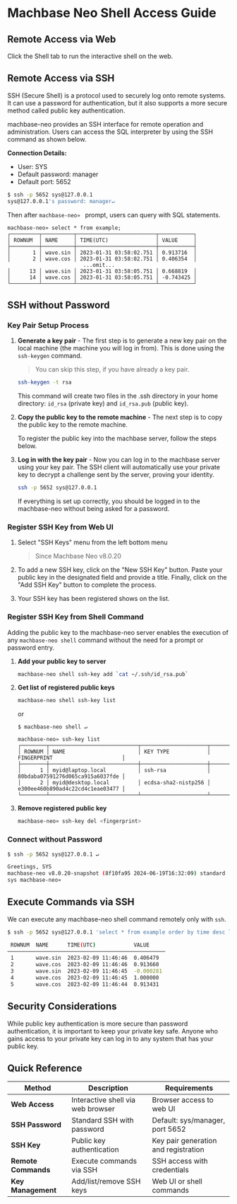 # Machbase Neo Shell Access Guide

## Remote Access via Web

Click the Shell tab to run the interactive shell on the web.

## Remote Access via SSH

SSH (Secure Shell) is a protocol used to securely log onto remote systems. It can use a password for authentication, but it also supports a more secure method called public key authentication.

machbase-neo provides an SSH interface for remote operation and administration. Users can access the SQL interpreter by using the SSH command as shown below.

**Connection Details:**
- User: SYS
- Default password: manager
- Default port: 5652

```sh
$ ssh -p 5652 sys@127.0.0.1
sys@127.0.0.1's password: manager↵
```

Then after `machbase-neo» ` prompt, users can query with SQL statements.

```
machbase-neo» select * from example;
┌─────────┬──────────┬─────────────────────────┬───────────┐
│ ROWNUM  │ NAME     │ TIME(UTC)               │ VALUE     │
├─────────┼──────────┼─────────────────────────┼───────────┤
│       1 │ wave.sin │ 2023-01-31 03:58:02.751 │ 0.913716  │
│       2 │ wave.cos │ 2023-01-31 03:58:02.751 │ 0.406354  │
                        ...omit...
│      13 │ wave.sin │ 2023-01-31 03:58:05.751 │ 0.668819  │
│      14 │ wave.cos │ 2023-01-31 03:58:05.751 │ -0.743425 │
└─────────┴──────────┴─────────────────────────┴───────────┘
```

## SSH without Password

### Key Pair Setup Process

1. **Generate a key pair** - The first step is to generate a new key pair on the local machine (the machine you will log in from). This is done using the `ssh-keygen` command.

   > You can skip this step, if you have already a key pair.

   ```bash
   ssh-keygen -t rsa
   ```

   This command will create two files in the .ssh directory in your home directory: `id_rsa` (private key) and `id_rsa.pub` (public key).

2. **Copy the public key to the remote machine** - The next step is to copy the public key to the remote machine.

   To register the public key into the machbase server, follow the steps below.

3. **Log in with the key pair** - Now you can log in to the machbase server using your key pair. The SSH client will automatically use your private key to decrypt a challenge sent by the server, proving your identity.

   ```bash
   ssh -p 5652 sys@127.0.0.1
   ```

   If everything is set up correctly, you should be logged in to the machbase-neo without being asked for a password.

### Register SSH Key from Web UI

1. Select "SSH Keys" menu from the left bottom menu

   > Since Machbase Neo v8.0.20

2. To add a new SSH key, click on the "New SSH Key" button. Paste your public key in the designated field and provide a title. Finally, click on the "Add SSH Key" button to complete the process.

3. Your SSH key has been registered shows on the list.

### Register SSH Key from Shell Command

Adding the public key to the machbase-neo server enables the execution of any `machbase-neo shell` command without the need for a prompt or password entry.

1. **Add your public key to server**

   ```sh
   machbase-neo shell ssh-key add `cat ~/.ssh/id_rsa.pub`
   ```

2. **Get list of registered public keys**

   ```sh
   machbase-neo shell ssh-key list
   ```

   or

   ```
   $ machbase-neo shell ↵
   
   machbase-neo» ssh-key list
   ┌────────┬────────────────────────────┬─────────────────────┬──────────────────────────────────┐
   │ ROWNUM │ NAME                       │ KEY TYPE            │ FINGERPRINT                      │
   ├────────┼────────────────────────────┼─────────────────────┼──────────────────────────────────┤
   │      1 │ myid@laptop.local          │ ssh-rsa             │ 80bdaba07591276d065ca915a6037fde │
   │      2 │ myid@desktop.local         │ ecdsa-sha2-nistp256 │ e300ee460b890ad4c22cd4c1eae03477 │
   └────────┴────────────────────────────┴─────────────────────┴──────────────────────────────────┘
   ```

3. **Remove registered public key**

   ```sh
   machbase-neo» ssh-key del <fingerprint>
   ```

### Connect without Password

```sh
$ ssh -p 5652 sys@127.0.0.1 ↵

Greetings, SYS
machbase-neo v8.0.20-snapshot (8f10fa95 2024-06-19T16:32:09) standard
sys machbase-neo»
```

## Execute Commands via SSH

We can execute any machbase-neo shell command remotely only with `ssh`.

```sh
$ ssh -p 5652 sys@127.0.0.1 'select * from example order by time desc limit 5'↵

 ROWNUM  NAME      TIME(UTC)            VALUE     
──────────────────────────────────────────────────
 1       wave.sin  2023-02-09 11:46:46  0.406479  
 2       wave.cos  2023-02-09 11:46:46  0.913660  
 3       wave.sin  2023-02-09 11:46:45  -0.000281 
 4       wave.cos  2023-02-09 11:46:45  1.000000  
 5       wave.cos  2023-02-09 11:46:44  0.913431  
```

## Security Considerations

While public key authentication is more secure than password authentication, it is important to keep your private key safe. Anyone who gains access to your private key can log in to any system that has your public key.

## Quick Reference

| Method | Description | Requirements |
|--------|-------------|--------------|
| **Web Access** | Interactive shell via web browser | Browser access to web UI |
| **SSH Password** | Standard SSH with password | Default: sys/manager, port 5652 |
| **SSH Key** | Public key authentication | Key pair generation and registration |
| **Remote Commands** | Execute commands via SSH | SSH access with credentials |
| **Key Management** | Add/list/remove SSH keys | Web UI or shell commands |